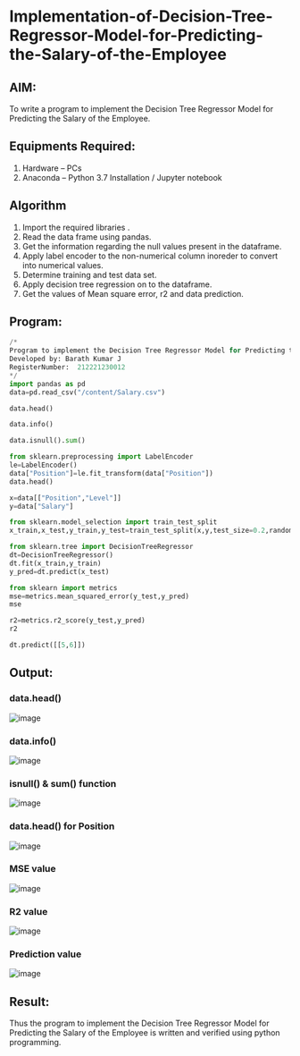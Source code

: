 # Implementation-of-Decision-Tree-Regressor-Model-for-Predicting-the-Salary-of-the-Employee

## AIM:
To write a program to implement the Decision Tree Regressor Model for Predicting the Salary of the Employee.

## Equipments Required:
1. Hardware – PCs
2. Anaconda – Python 3.7 Installation / Jupyter notebook

## Algorithm
1. Import the required libraries .
2. Read the data frame using pandas.
3. Get the information regarding the null values present in the dataframe.
4. Apply label encoder to the non-numerical column inoreder to convert into numerical values.
5. Determine training and test data set.
6. Apply decision tree regression on to the dataframe.
7. Get the values of Mean square error, r2 and data prediction.

## Program:
```python
/*
Program to implement the Decision Tree Regressor Model for Predicting the Salary of the Employee.
Developed by: Barath Kumar J
RegisterNumber:  212221230012
*/
import pandas as pd
data=pd.read_csv("/content/Salary.csv")

data.head()

data.info()

data.isnull().sum()

from sklearn.preprocessing import LabelEncoder
le=LabelEncoder()
data["Position"]=le.fit_transform(data["Position"])
data.head()

x=data[["Position","Level"]]
y=data["Salary"]

from sklearn.model_selection import train_test_split
x_train,x_test,y_train,y_test=train_test_split(x,y,test_size=0.2,random_state=2)

from sklearn.tree import DecisionTreeRegressor
dt=DecisionTreeRegressor()
dt.fit(x_train,y_train)
y_pred=dt.predict(x_test)

from sklearn import metrics
mse=metrics.mean_squared_error(y_test,y_pred)
mse

r2=metrics.r2_score(y_test,y_pred)
r2

dt.predict([[5,6]])

```

## Output:
### data.head()
![image](https://github.com/Augustine0306/Implementation-of-Decision-Tree-Regressor-Model-for-Predicting-the-Salary-of-the-Employee/assets/119404460/25cff2fe-be41-41f5-9b2c-037f48ff6590)
### data.info()
![image](https://github.com/Augustine0306/Implementation-of-Decision-Tree-Regressor-Model-for-Predicting-the-Salary-of-the-Employee/assets/119404460/23029f73-6844-485a-8d86-19365b1017c7)
### isnull() & sum() function
![image](https://github.com/Augustine0306/Implementation-of-Decision-Tree-Regressor-Model-for-Predicting-the-Salary-of-the-Employee/assets/119404460/d4a3cfb2-59e4-43ac-b698-3fd3c290413a)
### data.head() for Position
![image](https://github.com/Augustine0306/Implementation-of-Decision-Tree-Regressor-Model-for-Predicting-the-Salary-of-the-Employee/assets/119404460/d026f45e-984e-4daf-94b2-1894d7d1bded)
### MSE value
![image](https://github.com/Augustine0306/Implementation-of-Decision-Tree-Regressor-Model-for-Predicting-the-Salary-of-the-Employee/assets/119404460/31e9ab09-bb71-4101-ba4b-e72e14fc5c83)
### R2 value
![image](https://github.com/Augustine0306/Implementation-of-Decision-Tree-Regressor-Model-for-Predicting-the-Salary-of-the-Employee/assets/119404460/81a4acd8-7879-4e07-8b8a-0fe573f1e82b)
### Prediction value
![image](https://github.com/Augustine0306/Implementation-of-Decision-Tree-Regressor-Model-for-Predicting-the-Salary-of-the-Employee/assets/119404460/078e51a4-d16e-422b-aad6-a4a9bcd86539)

## Result:
Thus the program to implement the Decision Tree Regressor Model for Predicting the Salary of the Employee is written and verified using python programming.
